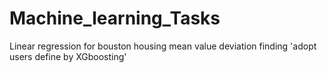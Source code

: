 # Machine_learning_Tasks
Linear regression for bouston housing mean value deviation finding
'adopt users define by XGboosting'

